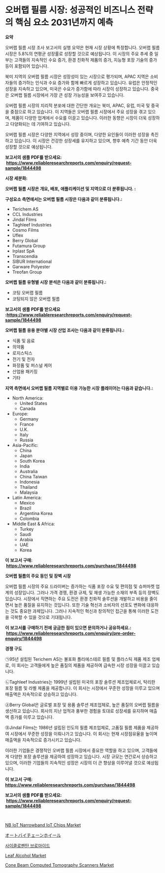 <p><h1>오버랩 필름 시장: 성공적인 비즈니스 전략의 핵심 요소 2031년까지 예측</h1></p><p><strong>요약</strong></p>
<p><p>오버랩 필름 시장 조사 보고서의 실행 요약은 현재 시장 상황에 특정합니다. 오버랩 필름 시장은 5.8%의 연평균 성장률로 성장할 것으로 예상됩니다. 이 시장의 주요 추세 중 일부는 고객들의 지속적인 수요 증가, 환경 친화적 제품의 증가, 지능형 포장 기술의 증가 등이 포함되어 있습니다.</p><p>북미 지역의 오버랩 필름 시장은 성장성이 있는 시장으로 평가되며, APAC 지역은 소비자들의 증가하는 인식과 수요 증가와 함께 빠르게 성장하고 있습니다. 유럽은 안정적인 성장을 지속하고 있으며, 미국은 수요가 증가함에 따라 시장이 성장하고 있습니다. 중국은 오버랩 필름 시장에서 가장 큰 성장 가능성을 보여주고 있습니다.</p><p>오버랩 필름 시장의 지리적 분포에 대한 간단한 개요는 북미, APAC, 유럽, 미국 및 중국을 중점으로 하고 있습니다. 이 지역들은 오버랩 필름 시장에서 주요 성장을 겪고 있으며, 제품이 다양한 업계에서 수요를 이끌고 있습니다. 이러한 동향은 시장이 더욱 성장하고 다양화되는 데 기여하고 있습니다.</p><p>오버랩 필름 시장은 다양한 지역에서 성장 중이며, 다양한 요인들이 이러한 성장을 촉진하고 있습니다. 이 시장은 건강한 성장세를 유지하고 있으며, 향후 예측 기간 동안 더욱 성장할 것으로 예상됩니다.</p></p>
<p><strong>보고서의 샘플 PDF를 받으세요: &nbsp;<a href="https://www.reliableresearchreports.com/enquiry/request-sample/1844498">https://www.reliableresearchreports.com/enquiry/request-sample/1844498</a></strong></p>
<p><strong>시장 세분화:</strong></p>
<p><strong> 오버랩 필름 시장은 개요, 배포, 애플리케이션 및 지역으로 더 분류됩니다. :</strong></p>
<p><strong>구성요소 측면에서는 오버랩 필름 시장은 다음과 같이 분류됩니다.:</strong></p>
<p><ul><li>Terichem AS</li><li>CCL Industries</li><li>Jindal Films</li><li>Taghleef Industries</li><li>Cosmo Films</li><li>Uflex</li><li>Berry Global</li><li>Futamura Group</li><li>Irplast SpA</li><li>Transcendia</li><li>SIBUR International</li><li>Garware Polyester</li><li>Treofan Group</li></ul></p>
<p><strong> 오버랩 필름 유형별 시장 분석은 다음과 같이 분류됩니다.:</strong></p>
<p><ul><li>코팅 오버랩 필름</li><li>코팅되지 않은 오버랩 필름</li></ul></p>
<p><strong>보고서의 샘플 PDF를 받으세요 :<a href="https://www.reliableresearchreports.com/enquiry/request-sample/1844498">https://www.reliableresearchreports.com/enquiry/request-sample/1844498</a></strong></p>
<p><strong> 오버랩 필름 응용 분야별 시장 산업 조사는 다음과 같이 분류됩니다.:</strong></p>
<p><ul><li>식품 및 음료</li><li>의약품</li><li>로지스틱스</li><li>전기 및 전자</li><li>화장품 및 퍼스널 케어</li><li>산업용 패키징</li><li>기타</li></ul></p>
<p><strong>지역 측면에서 오버랩 필름 지역별로 이용 가능한 시장 플레이어는 다음과 같습니다.:</strong></p>
<p><ul>
    <li>
        North America:
        <ul>
            <li>United States</li>
            <li>Canada</li>
        </ul>
    </li>
    <li>
        Europe:
        <ul>
            <li>Germany</li>
            <li>France</li>
            <li>U.K.</li>
            <li>Italy</li>
            <li>Russia</li>
        </ul>
    </li>
    <li>
        Asia-Pacific:
        <ul>
            <li>China</li>
            <li>Japan</li>
            <li>South Korea</li>
            <li>India</li>
            <li>Australia</li>
            <li>China Taiwan</li>
            <li>Indonesia</li>
            <li>Thailand</li>
            <li>Malaysia</li>
        </ul>
    </li>
    <li>
        Latin America:
        <ul>
            <li>Mexico</li>
            <li>Brazil</li>
            <li>Argentina Korea</li>
            <li>Colombia</li>
        </ul>
    </li>
    <li>
        Middle East & Africa:
        <ul>
            <li>Turkey</li>
            <li>Saudi</li>
            <li>Arabia</li>
            <li>UAE</li>
            <li>Korea</li>
        </ul>
    </li>
    </ul></p>
<p><strong>이 보고서 구매: &nbsp;<a href="https://www.reliableresearchreports.com/purchase/1844498">https://www.reliableresearchreports.com/purchase/1844498</a></strong></p>
<p><strong>오버랩 필름의 주요 동인 및 장벽 시장</strong></p>
<p><p>오버랩 필름 시장의 주요 드라이버는 증가하는 식품 포장 수요 및 편의점 및 슈퍼마켓 업계의 성장입니다. 그러나 가격 경쟁, 환경 규제, 및 재생 가능한 소재의 부족 등의 장벽도 있습니다. 시장에서 직면하는 주요 도전은 환경 친화적 솔루션을 개발하고 비용을 줄이면서 높은 품질을 유지하는 것입니다. 또한 기술 혁신과 소비자의 선호도 변화에 대응하는 것도 중요한 과제입니다. 그러나 지속적인 혁신과 창의적인 접근을 통해 이러한 도전을 극복할 수 있을 것으로 기대됩니다.</p></p>
<p><strong>이 보고서를 구매하기 전에 궁금한 점이 있으면 문의하거나 공유하세요.: &nbsp;<a href="https://www.reliableresearchreports.com/enquiry/pre-order-enquiry/1844498">https://www.reliableresearchreports.com/enquiry/pre-order-enquiry/1844498</a></strong></p>
<p><strong>경쟁 구도</strong></p>
<p><p>㉠95년 설립된 Terichem AS는 불포화 폴리에스테르 필름 및 플라스틱 제품 제조 업체로, 이 회사는 고객들에게 높은 품질의 제품을 제공하여 급속한 시장 성장을 이끌고 있습니다.</p><p>㉡Taghleef Industries는 1999년 설립된 미국의 포장 솔루션 제조업체로서, 탁리한 포장 필름 및 라벨 제품을 제공합니다. 이 회사는 시장에서 꾸준한 성장을 이루고 있으며 매출액은 지속적으로 상승하고 있습니다.</p><p>㊤Berry Global은 글로벌 포장 및 용품 솔루션 제조업체로, 높은 품질의 오버랩 필름을 생산하고 있습니다. 회사의 지난 업적과 풍부한 경험을 토대로 성장세를 유지하며 매출액 증가를 이루고 있습니다.</p><p>㊟Jindal Films는 1986년 설립된 인도의 필름 제조업체로, 고품질 필름 제품을 제공하여 시장에서 꾸준한 성장을 이뤄나가고 있습니다. 이 회사는 현재 시장점유율을 높이며 매출액을 지속적으로 증가시키고 있습니다.</p><p>이러한 기업들은 경쟁적인 오버랩 필름 시장에서 중요한 역할을 하고 있으며, 고객들에게 다양한 포장 솔루션을 제공하여 성장하고 있습니다. 시장 규모는 연간로서 상승하고 있으며, 이러한 기업들의 지속적인 성장은 시장의 더 큰 향상을 이루어낼 것으로 예상됩니다.</p></p>
<p><strong>이 보고서 구매: &nbsp; <a href="https://www.reliableresearchreports.com/purchase/1844498">https://www.reliableresearchreports.com/purchase/1844498</a></strong></p>
<p><strong>보고서의 샘플 PDF를 받으세요: &nbsp;<a href="https://www.reliableresearchreports.com/enquiry/request-sample/1844498">https://www.reliableresearchreports.com/enquiry/request-sample/1844498</a></strong><strong></strong></p>
<p>&nbsp;</p>
<p><p><a href="https://github.com/marloy8/Market-Research-Report-List-3/blob/main/nb-iot-narrowband-iot-chips-market.md">NB IoT Narrowband IoT Chips Market</a></p><p><a href="https://github.com/dzy793153605/Market-Research-Report-List-1/blob/main/2364315185666.md">オートバイチェーンホイール</a></p><p><a href="https://medium.com/@gamblestampleyjenny50m5sl6/%EC%82%AC%EC%9D%B4%ED%81%B4%EB%A1%9C%ED%8E%9C%ED%83%84-%EB%B8%8C%EB%A1%9C%EB%A7%88%EC%9D%B4%EB%93%9C-%EC%8B%9C%EC%9E%A5-%EC%A0%84%EB%A7%9D-%EC%82%B0%EC%97%85-%EA%B0%9C%EC%9A%94-%EB%B0%8F-%EC%98%88%EC%B8%A1-2024%EB%85%84%EB%B6%80%ED%84%B0-2031%EB%85%84-e99db3baa420">사이클로펜탄 브로마이드</a></p><p><a href="https://view.publitas.com/reportprime-1/leaf-alcohol-market-size-growth-outlook-from-2024-to-2031-projecting-at-markets-trends-analysis-by-application-regional-outlook-and-revenue/">Leaf Alcohol Market</a></p><p><a href="https://extreme-scabiosa-c81.notion.site/Cone-Beam-Computed-Tomography-Scanners-Market-Size-Focuses-on-Market-Dynamics-In-Depth-Analysis-and-97396daa4ba4487e9b76cc6bfa48b673">Cone Beam Computed Tomography Scanners Market</a></p></p>